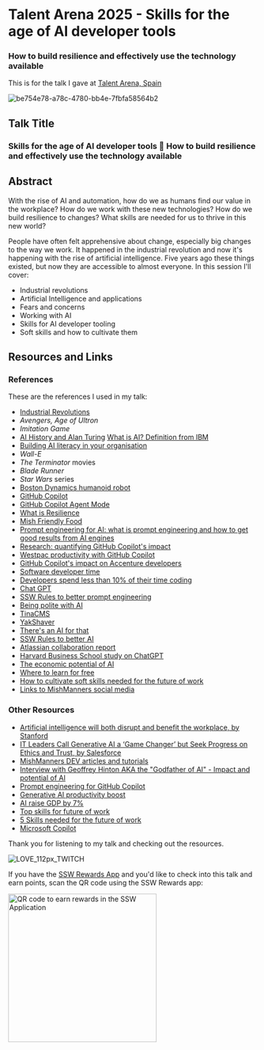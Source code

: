 # Talent Arena 2025 - Skills for the age of AI developer tools
### How to build resilience and effectively use the technology available

This is for the talk I gave at [Talent Arena, Spain](https://talentarena.tech/speakers/)

![be754e78-a78c-4780-bb4e-7fbfa58564b2](https://github.com/user-attachments/assets/71f7b800-5ddf-46b6-838d-42840f6eb7ff)

## Talk Title

### Skills for the age of AI developer tools 🤖 How to build resilience and effectively use the technology available

## Abstract

With the rise of AI and automation, how do we as humans find our value in the workplace? How do we work with these new technologies? How do we build resilience to changes? What skills are needed for us to thrive in this new world?

People have often felt apprehensive about change, especially big changes to the way we work. It happened in the industrial revolution and now it's happening with the rise of artificial intelligence. Five years ago these things existed, but now they are accessible to almost everyone. In this session I'll cover:

- Industrial revolutions
- Artificial Intelligence and applications
- Fears and concerns
- Working with AI
- Skills for AI developer tooling
- Soft skills and how to cultivate them

## Resources and Links

### References

These are the references I used in my talk:

- [Industrial Revolutions](https://ied.eu/project-updates/the-4-industrial-revolutions/)
- _Avengers, Age of Ultron_
- _Imitation Game_
- [AI History and Alan Turing](https://www.tableau.com/data-insights/ai/history)
 [What is AI? Definition from IBM](https://www.ibm.com/cloud/learn/what-is-artificial-intelligence)
- [Building AI literacy in your organisation](https://www.linkedin.com/learning/build-ai-literacy-in-your-organization-as-a-business-leader/dispelling-common-ai-fears)
- _Wall-E_
- _The Terminator_ movies
- _Blade Runner_
- _Star Wars_ series
- [Boston Dynamics humanoid robot](https://www.youtube.com/watch?v=F_7IPm7f1vI&ab_channel=BostonDynamics)
- [GitHub Copilot](https://copilot.github.com/)
- [GitHub Copilot Agent Mode](https://www.youtube.com/watch?v=C95drFKy4ss)
- [What is Resilience](https://www.goodreads.com/author/quotes/6439373.Elizabeth_Edwards)
- [Mish Friendly Food](https://mishfriendlyfood.com)
- [Prompt engineering for AI: what is prompt engineering and how to get good results from AI engines](https://dev.to/github/prompt-engineering-for-ai-what-is-prompt-engineering-and-how-to-get-good-results-from-ai-engines-5ch6)
- [Research: quantifying GitHub Copilot's impact](https://github.blog/news-insights/research/research-quantifying-github-copilots-impact-on-code-quality/)
- [Westpac productivity with GitHub Copilot](https://www.itnews.com.au/news/westpac-sees-46-percent-productivity-gain-from-ai-coding-experiment-596423)
- [GitHub Copilot's impact on Accenture developers](https://github.blog/news-insights/research/research-quantifying-github-copilots-impact-in-the-enterprise-with-accenture/)
- [Software developer time](https://www.software.com/reports/code-time-report)
- [Developers spend less than 10% of their time coding](https://drpicox.medium.com/developers-spend-less-than-10-of-time-coding-51c36c73a93b)
- [Chat GPT](https://chat-gpt.org/)
- [SSW Rules to better prompt engineering](https://www.ssw.com.au/rules/rules-to-better-chatgpt-prompt-engineering/)
- [Being polite with AI](https://www.microsoft.com/en-us/worklab/why-using-a-polite-tone-with-ai-matters)
- [TinaCMS](https://tina.io)
- [YakShaver](https://yakshaver.ai)
- [There's an AI for that](https://theresanaiforthat.com/)
- [SSW Rules to better AI](https://www.ssw.com.au/rules/rules-to-better-ai/)
- [Atlassian collaboration report](https://www.atlassian.com/blog/productivity/ai-collaboration-report)
- [Harvard Business School study on ChatGPT](https://www.mi-3.com.au/20-09-2023/harvard-business-school-study-bcg-finds-knowledge-workers-using-chat-gpt-outperform)
- [The economic potential of AI](https://www.mckinsey.com/capabilities/mckinsey-digital/our-insights/the-economic-potential-of-generative-ai-the-next-productivity-frontier#key-insights)
- [Where to learn for free](https://github.com/mishmanners/Free-Learning-Content)
- [How to cultivate soft skills needed for the future of work](https://dev.to/mishmanners/5-tips-to-future-proof-your-career-how-to-outsmart-automation-62h)
- [Links to MishManners social media](https://mishmanners.info)

### Other Resources

- [Artificial intelligence will both disrupt and benefit the workplace, by Stanford](https://news.stanford.edu/2018/05/17/artificial-intelligence-workplace/)
- [IT Leaders Call Generative AI a ‘Game Changer’ but Seek Progress on Ethics and Trust, by Salesforce](https://www.salesforce.com/news/stories/generative-ai-research/)
- [MishManners DEV articles and tutorials](https://dev.to/mishmanners)
- [Interview with Geoffrey Hinton AKA the "Godfather of AI" - Impact and potential of AI](https://youtu.be/qpoRO378qRY)
- [Prompt engineering for GitHub Copilot](https://dev.to/github/a-beginners-guide-to-prompt-engineering-with-github-copilot-3ibp)
- [Generative AI productivity boost](https://www.forbes.com/sites/brentdykes/2023/04/12/generative-ai-why-an-ai-enabled-workforce-is-a-productivity-game-changer)
- [AI raise GDP by 7%](https://www.goldmansachs.com/intelligence/pages/generative-ai-could-raise-global-gdp-by-7-percent.html)
- [Top skills for future of work](https://learning.linkedin.com/blog/top-skills/the-skills-companies-need-most-in-2020and-how-to-learn-them)
- [5 Skills needed for the future of work](https://dev.to/mishmanners/dont-let-the-robots-take-your-job-top-5-skills-needed-to-stay-employed-85e)
- [Microsoft Copilot](https://blogs.microsoft.com/blog/2023/03/16/introducing-microsoft-365-copilot-your-copilot-for-work/)

Thank you for listening to my talk and checking out the resources.

![LOVE_112px_TWITCH](https://github.com/user-attachments/assets/5c3f8e3f-d3a2-48ee-bbd8-a9a905cbd6f8)

If you have the [SSW Rewards App](https://www.ssw.com.au/products/rewards) and you'd like to check into this talk and earn points, scan the QR code using the SSW Rewards app:

<img src="https://github.com/user-attachments/assets/f2dff33a-ddbf-4022-ab86-17685b31223b" width="300" alt="QR code to earn rewards in the SSW Application"/>
